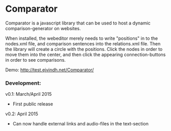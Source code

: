 Comparator
==========
Comparator is a javascript library that can be used to host a dynamic comparison-generator on websites.

When installed, the webeditor merely needs to write "positions" in to the nodes.xml file, and comparison sentences into the relations.xml file. Then the library will create a circle with the positions. Click the nodes in order to move them into the center, and then click the appearing connection-buttons in order to see comparisons.

Demo:
http://test.ejvindh.net/Comparator/

### Development:

v0.1: March/April 2015
- First public release

v0.2: April 2015
- Can now handle external links and audio-files in the text-section
